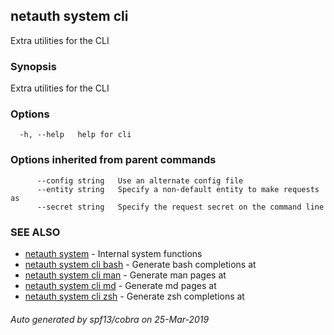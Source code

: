 ## netauth system cli

Extra utilities for the CLI

### Synopsis

Extra utilities for the CLI

### Options

```
  -h, --help   help for cli
```

### Options inherited from parent commands

```
      --config string   Use an alternate config file
      --entity string   Specify a non-default entity to make requests as
      --secret string   Specify the request secret on the command line
```

### SEE ALSO

* [netauth system](netauth_system.md)	 - Internal system functions
* [netauth system cli bash](netauth_system_cli_bash.md)	 - Generate bash completions at <path>
* [netauth system cli man](netauth_system_cli_man.md)	 - Generate man pages at <path>
* [netauth system cli md](netauth_system_cli_md.md)	 - Generate md pages at <path>
* [netauth system cli zsh](netauth_system_cli_zsh.md)	 - Generate zsh completions at <path>

###### Auto generated by spf13/cobra on 25-Mar-2019
